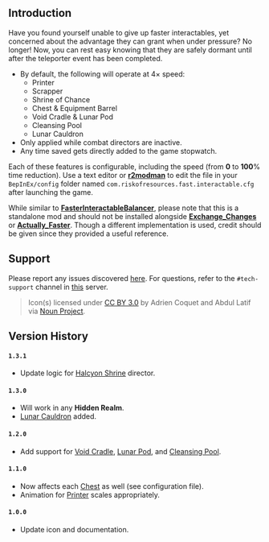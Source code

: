 ## Introduction

Have you found yourself unable to give up faster interactables, yet concerned about the advantage they can grant when under pressure? No longer! Now, you can rest easy knowing that they are safely dormant until after the teleporter event has been completed.

- By default, the following will operate at 4× speed:
	- Printer
	- Scrapper
	- Shrine of Chance
	- Chest & Equipment Barrel
	- Void Cradle & Lunar Pod
	- Cleansing Pool
	- Lunar Cauldron
- Only applied while combat directors are inactive.
- Any time saved gets directly added to the game stopwatch.

Each of these features is configurable, including the speed (from **0** to **100**% time reduction). Use a text editor or [**r2modman**](https://thunderstore.io/package/ebkr/r2modman) to edit the file in your `BepInEx/config` folder named `com.riskofresources.fast.interactable.cfg` after launching the game.

While similar to [**FasterInteractableBalancer**](https://thunderstore.io/package/riskofresources/FasterInteractableBalancer), please note that this is a standalone mod and should not be installed alongside [**Exchange_Changes**](https://thunderstore.io/package/Flyingcomputer/Exchange_Changes) or [**Actually_Faster**](https://thunderstore.io/package/Felda/Actually_Faster). Though a different implementation is used, credit should be given since they provided a useful reference.

## Support

Please report any issues discovered [here](https://github.com/RiskOfResources/BalancedFasterInteractables/issues). For questions, refer to the `#tech-support` channel in [this](https://www.riskofresources.com/discord) server.

> Icon(s) licensed under [CC BY 3.0](https://creativecommons.org/licenses/by/3.0) by Adrien Coquet and Abdul Latif via [Noun Project](https://thenounproject.com).

## Version History

#### `1.3.1`
- Update logic for <ins>Halcyon Shrine</ins> director.

#### `1.3.0`
- Will work in any **Hidden Realm**.
- <ins>Lunar Cauldron</ins> added.

#### `1.2.0`
- Add support for <ins>Void Cradle</ins>, <ins>Lunar Pod</ins>, and <ins>Cleansing Pool</ins>.

#### `1.1.0`
- Now affects each <ins>Chest</ins> as well (see configuration file).
- Animation for <ins>Printer</ins> scales appropriately.

#### `1.0.0`
- Update icon and documentation.
